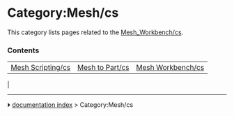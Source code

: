 # Category:Mesh/cs
This category lists pages related to the [Mesh_Workbench/cs](Mesh_Workbench/cs.md).

### Contents

|     |     |     |
| --- | --- | --- |
| [Mesh Scripting/cs](Mesh_Scripting/cs.md) | [Mesh to Part/cs](Mesh_to_Part/cs.md) | [Mesh Workbench/cs](Mesh_Workbench/cs.md) |
|



---
⏵ [documentation index](../README.md) > Category:Mesh/cs
